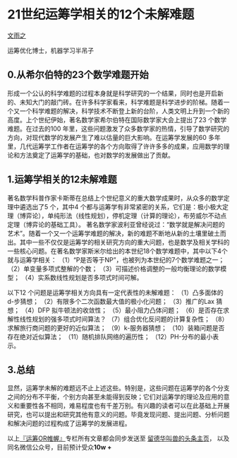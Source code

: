 # 21世纪运筹学相关的12个未解难题



[文雨之](https://www.zhihu.com/people/wen-yu-zhi-37)

运筹优化博士，机器学习半吊子



## **0.从希尔伯特的23个数学难题开始**

形成一个公认的科学难题的过程本身就是科学研究的一个结果，同时也是开启新的、未知大门的敲门砖。在许多科学家看来，科学难题是科学进步的阶梯。随着一个又一个科学难题的解决，科学技术不断登上新的台阶，人类文明上升到一个新的高度。上个世纪伊始，著名数学家希尔伯特在国际数学家大会上提出了23 个数学难题。在过去的100 年里，这些问题激发了众多数学家的热情，引导了数学研究的方向，对现代数学的发展产生了难以估量的巨大影响。在运筹学发展的60 多年里，几代运筹学工作者在运筹学的各个方向取得了许许多多的成果，应用数学的理论和方法奠定了运筹学的基础，也对数学的发展做出了贡献。



## **1.运筹学相关的12未解难题**

著名数学科普作家卡斯蒂在总结上个世纪意义的重大数学成果时，从众多的数学定理中遴选出了5 个，其中4 个都与运筹学有非常紧密的关系，它们是：极小极大定理（博弈论），单纯形法（线性规划），停机定理（计算的理论），布劳威尔不动点定理（博弈论的基础工具）。
著名数学家波利亚曾经说过：“数学就是解决问题的艺术”。随着一个又一个运筹学难题的解决，新的难题不断地从新的土壤里破土而出。其中一些不仅仅是运筹学的相关研究方向的重大问题，也是数学及相关学科的一些核心问题。在著名数学家斯米尔给出的本世纪18个数学难题中，其中以下4个就与运筹学相关：
（1）“P是否等于NP”，也被列为本世纪的7个数学难题之一；
（2）单变量多项式整解的个数；
（3）可描述价格调整的一般均衡理论的数学模型；
（4）实系数线性规划是否多项式时间可解。

以下12 个问题是运筹学相关方向具有一定代表性的未解难题：
（1）凸多面体的d-步猜想；
（2）有限多个二次函数最大值的极小化问题；
（3）推广的Lax 猜想；
（4）DFP 拟牛顿法的收敛性；
（5）最小阻力凸体问题；
（6）是否存在求解性线性规划的强多项式时间算法？
（7）组合优化反问题的计算复杂性；
（8）求解旅行商问题的更好的近似算法；
（9）k-服务器猜想；
（10）装箱问题是否存在绝对近似算法；
（11）随机排队网络的遍历性；
（12）PH-分布的最小表示。



## **3.总结**

显然，运筹学未解的难题远不止上述这些。特别是，这些问题在运筹学的各个分支之间的分布不平衡，个别方向甚至未能得到反映；它们对运筹学的理论及应用的意义和重要性各不相同，难易程度也有千差万别。有兴趣的读者可以在此基础上开展研究，也可以提出和研究其他有意义的问题。毕竟发现问题、提出问题、分析问题和解决问题的过程构成了运筹学的发展进程。

以上[『运筹OR帷幄』](https://zhuanlan.zhihu.com/operations-research)专栏所有文章都会同步发送至 [留德华叫兽的头条主页](http://link.zhihu.com/?target=https%3A//www.toutiao.com/c/user/62215957061/%23mid%3D1570625219325954)， 以及同名微信公众号，目前预计受众**10w +**